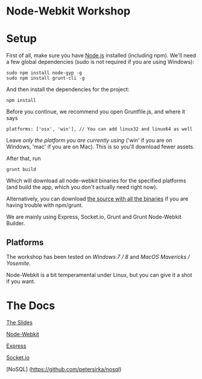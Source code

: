 Node-Webkit Workshop
====================

# Setup

First of all, make sure you have [Node.js](http://nodejs.org/) installed (including npm).
We'll need a few global dependencies (sudo is not required if you are using Windows):

```
sudo npm install node-gyp -g
sudo npm install grunt-cli -g
```

And then install the dependencies for the project:

```
npm install
```

Before you continue, we recommend you open Gruntfile.js, and where it says

```
platforms: ['osx', 'win'], // You can add linux32 and linux64 as well
```

Leave *only the platform you are currently using* ('win' if you are on Windows, 'mac' if you are on Mac). This is so you'll download fewer assets.

After that, run

```
grunt build
```

Which will download all node-webkit binaries for the specified platforms (and build the app, which you don't actually need right now).

Alternatively, you can download [the source with all the binaries](https://s3.amazonaws.com/jsconf-workshop/node-webkit-workshop.zip) if you are having trouble with npm/grunt.

We are mainly using Express, Socket.io, Grunt and Grunt Node-Webkit Builder.


## Platforms

The workshop has been tested on *Windows 7 / 8* and *MacOS Mavericks / Yosemite*.

Node-Webkit is a bit temperamental under Linux, but you can give it a shot if you want.


# The Docs

[The Slides](https://github.com/Aerolab/jsconf2014-workshop/blob/master/Node-Webkit-Workshop.pdf?raw=true)

[Node-Webkit](https://github.com/rogerwang/node-webkit/wiki)

[Express](http://expressjs.com/starter/hello-world.html)

[Socket.io](http://socket.io/docs/)

[NoSQL] (https://github.com/petersirka/nosql)
